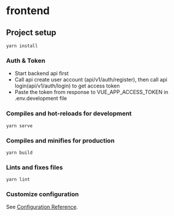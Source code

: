 # frontend

## Project setup
```
yarn install
```

### Auth & Token
- Start backend api first
- Call api create user account (api/v1/auth/register), then call api login(api/v1/auth/login) to get access token
- Paste the token from response to VUE_APP_ACCESS_TOKEN in .env.development file 

### Compiles and hot-reloads for development
```
yarn serve
```

### Compiles and minifies for production
```
yarn build
```

### Lints and fixes files
```
yarn lint
```

### Customize configuration
See [Configuration Reference](https://cli.vuejs.org/config/).
